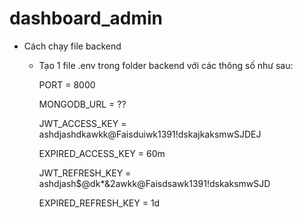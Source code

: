 # dashboard_admin

- Cách chạy file backend
  + Tạo 1 file .env trong folder backend với các thông số như sau:
    
    PORT = 8000

    MONGODB_URL = ??


    JWT_ACCESS_KEY = ashdjashdkawkk@Faisduiwk1391!dskajkaksmwSJDEJ

    EXPIRED_ACCESS_KEY = 60m

    JWT_REFRESH_KEY = ashdjash$@dk*&2awkk@Faisdsawk1391!dskaksmwSJD

    EXPIRED_REFRESH_KEY = 1d
